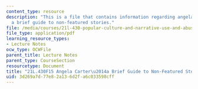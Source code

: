 ```yaml
---
content_type: resource
description: "This is a file that contains information regarding angela carter\u2014\
  a brief guide to non-featured stories."
file: /media/courses/21l-430-popular-culture-and-narrative-use-and-abuse-of-the-fairy-tale-fall-2015/3d269a7d77e82a136d2fa6c033598cff_MIT21L_430F15_AngelaCarter.pdf
file_type: application/pdf
learning_resource_types:
- Lecture Notes
ocw_type: OCWFile
parent_title: Lecture Notes
parent_type: CourseSection
resourcetype: Document
title: "21L.430F15 Angela Carter\u2014a Brief Guide to Non-Featured Stories"
uid: 3d269a7d-77e8-2a13-6d2f-a6c033598cff
---
```

